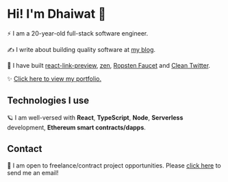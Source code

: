 # Hi! I'm Dhaiwat 👋

⚡ I am a 20-year-old full-stack software engineer.

✍ I write about building quality software at [my blog](https://blog.dhaiwatpandya.com).

🔨 I have built [react-link-preview](https://www.npmjs.com/package/@dhaiwat10/react-link-preview), [zen](https://zenquotes.dhaiwatpandya.com), [Ropsten Faucet](https://ropsten-faucet.dhaiwatpandya.com/) and [Clean Twitter](https://chrome.google.com/webstore/detail/clean-twitter/ibcjnfhpdjinbcmojnmpnokcgfljiebb?hl=en&authuser=0).

✨ <a href="https://dhaiwatpandya.com" target="_blank">Click here to view my portfolio.</a>

## Technologies I use

🪐 I am well-versed with **React**, **TypeScript**, **Node**, **Serverless** development, **Ethereum smart contracts/dapps**.

## Contact

📩 I am open to freelance/contract project opportunities. Please <a href="mailto:dhaiwatpandya@gmail.com">click here</a> to send me an email!
